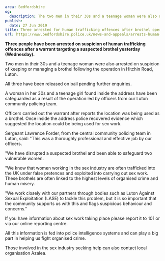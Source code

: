 ```yaml
area: Bedfordshire
og:
  description: The two men in their 30s and a teenage woman were also arrested on suspicion of keeping or managing a brothel
publish:
  date: 27 Jun 2019
title: Three arrested for human trafficking offences after brothel operation
url: https://www.bedfordshire.police.uk/news-and-appeals/arrests-human-trafficking-brothel-jun2019
```

**Three people have been arrested on suspicion of human trafficking offences after a warrant targeting a suspected brothel yesterday (Wednesday).**

Two men in their 30s and a teenage woman were also arrested on suspicion of keeping or managing a brothel following the operation in Hitchin Road, Luton.

All three have been released on bail pending further enquiries.

A woman in her 30s and a teenage girl found inside the address have been safeguarded as a result of the operation led by officers from our Luton community policing team.

Officers carried out the warrant after reports the location was being used as a brothel. Once inside the address police recovered evidence which suggested the location could be being used for sex work.

Sergeant Lawrence Forder, from the central community policing team in Luton, said: "This was a thoroughly professional and effective job by our officers.

"We have disrupted a suspected brothel and been able to safeguard two vulnerable women.

"We know that women working in the sex industry are often trafficked into the UK under false pretences and exploited into carrying out sex work. These brothels are often linked to the highest levels of organised crime and human misery.

"We work closely with our partners through bodies such as Luton Against Sexual Exploitation (LASE) to tackle this problem, but it is so important that the community supports us with this and flags suspicious behaviour and concerns."

If you have information about sex work taking place please report it to 101 or via our online reporting centre.

All this information is fed into police intelligence systems and can play a big part in helping us fight organised crime.

Those involved in the sex industry seeking help can also contact local organisation Azalea.
